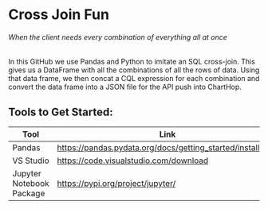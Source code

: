 # Cross Join Fun
###### _When the client needs every combination of everything all at once_

In this GitHub we use Pandas and Python to imitate an SQL cross-join. This gives us a DataFrame with all the combinations of all the rows of data. Using that data frame, we then concat a CQL expression for each combination and convert the data frame into a JSON file for the API push into ChartHop. 

## Tools to Get Started:

| Tool | Link |
| ------ | ------ |
| Pandas | <https://pandas.pydata.org/docs/getting_started/install.html> |
| VS Studio | <https://code.visualstudio.com/download> |
| Jupyter Notebook Package | <https://pypi.org/project/jupyter/> |